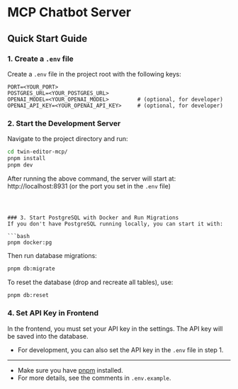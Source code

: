 
# MCP Chatbot Server

## Quick Start Guide

### 1. Create a `.env` file
Create a `.env` file in the project root with the following keys:

```
PORT=<YOUR_PORT>
POSTGRES_URL=<YOUR_POSTGRES_URL>
OPENAI_MODEL=<YOUR_OPENAI_MODEL>         # (optional, for developer)
OPENAI_API_KEY=<YOUR_OPENAI_API_KEY>     # (optional, for developer)
```

### 2. Start the Development Server
Navigate to the project directory and run:

```bash
cd twin-editor-mcp/
pnpm install
pnpm dev
```

After running the above command, the server will start at:
http://localhost:8931
(or the port you set in the `.env` file)
```



### 3. Start PostgreSQL with Docker and Run Migrations
If you don't have PostgreSQL running locally, you can start it with:

```bash
pnpm docker:pg
```

Then run database migrations:

```bash
pnpm db:migrate
```

To reset the database (drop and recreate all tables), use:

```bash
pnpm db:reset
```

### 4. Set API Key in Frontend
In the frontend, you must set your API key in the settings. The API key will be saved into the database.

- For development, you can also set the API key in the `.env` file in step 1.

---

- Make sure you have [pnpm](https://pnpm.io/) installed.
- For more details, see the comments in `.env.example`.
